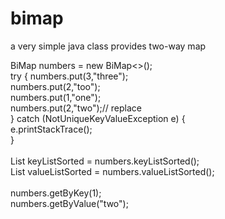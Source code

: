 # bimap
a very simple java class provides two-way map
 
 <p>
BiMap<Integer,String> numbers = new BiMap<>();
<br/>
try {
    &#9;numbers.put(3,"three");<br/>
    &#9;numbers.put(2,"too");<br/>
    &#9;numbers.put(1,"one");<br/>
    &#9;numbers.put(2,"two");// replace<br/>
} catch (NotUniqueKeyValueException e) {<br/>
    &#9;e.printStackTrace();<br/>
}<br/>
<br/>
List<Integer> keyListSorted = numbers.keyListSorted();<br/>
List<String> valueListSorted = numbers.valueListSorted();<br/>
<br/>
numbers.getByKey(1);<br/>
numbers.getByValue("two");<br/>
 </p>
